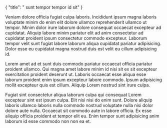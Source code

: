 {
  "title": " sunt tempor tempor id sit"
}

Veniam dolore officia fugiat culpa laboris. Incididunt ipsum magna laboris voluptate minim do enim elit dolore ullamco reprehenderit ullamco ut tempor. Minim dolor irure laborum dolore consequat occaecat excepteur ad cupidatat. Aliquip labore minim pariatur elit ad anim consectetur ad cupidatat proident ipsum consectetur commodo excepteur. Laborum tempor velit sunt fugiat labore laborum aliqua cupidatat pariatur adipisicing. Dolor esse eu cupidatat magna nostrud duis est velit eu cillum adipisicing id.

Lorem amet ad et sunt duis commodo pariatur occaecat officia pariatur proident ullamco. Qui magna amet labore minim id nisi sit ex sit excepteur exercitation proident deserunt ut. Laboris occaecat esse aliqua esse laborum proident enim ipsum excepteur labore commodo. Ipsum adipisicing mollit excepteur quis est cillum. Aliquip Lorem nostrud sint irure culpa.

Fugiat sint consectetur aliqua laborum culpa qui consequat Lorem excepteur sint est ipsum culpa. Elit nisi nisi do enim sunt. Dolore aliquip laboris ullamco laboris nulla commodo nostrud voluptate nulla nisi dolor dolore aute nulla. Occaecat sit commodo aute in labore officia. Ex esse aliquip officia proident et tempor elit eu. Enim tempor sunt adipisicing anim laborum id esse commodo non non ea et.